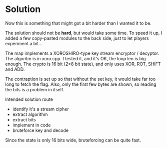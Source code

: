 # Solution

Now this is something that might got a bit harder than I wanted it to be.

The solution should not be __hard__, but would take some time. To speed it up, I added a few copy-pasted modules to the back side, just to let players experiment a bit...

The map implements a XOROSHIRO-type key stream encryptor / decyptor. The algoritm is in xoro.cpp. I tested it, and it's OK, the loop len is big enough. The crypto is 16 bit (2*8 bit state), and only uses XOR, ROT, SHIFT and ADD.

The contraption is set up so that without the set key, it would take far too long to fetch the flag. Also, only the first few bytes are shown, so reading the bits is a problem in itself.

Intended solution route
- identify it's a stream cipher
- extract algorithm
- extract bits
- implement in code
- bruteforce key and decode

Since the state is only 16 bits wide, bruteforcing can be quite fast.
